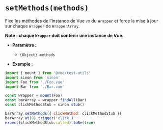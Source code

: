 # `setMethods(methods)`

Fixe les méthodes de l'instance de Vue `vm` du `Wrapper` et force la mise à jour sur chaque `Wrapper` de `WrapperArray`.

**Note : chaque `Wrapper` doit contenir une instance de Vue.**

- **Paramètre :**
  - `{Object} methods`

- **Exemple :**

```js
import { mount } from '@vue/test-utils'
import sinon from 'sinon'
import Foo from './Foo.vue'
import Bar from './Bar.vue'

const wrapper = mount(Foo)
const barArray = wrapper.findAll(Bar)
const clickMethodStub = sinon.stub()

barArray.setMethods({ clickMethod: clickMethodStub })
barArray.at(0).trigger('click')
expect(clickMethodStub.called).toBe(true)
```
